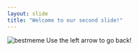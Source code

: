 ```yaml
---
layout: slide
title: "Welcome to our second slide!"
---
```

![bestmeme](https://s3.amazonaws.com/rails-camp-tutorials/blog/programming+memes/programming-or-googling.jpg)
Use the left arrow to go back!
